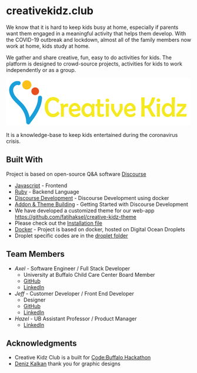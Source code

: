 # creativekidz.club
We know that it is hard to keep kids busy at home, especially if parents want them engaged in a meaningful activity that helps them develop. With the COVID-19 outbreak and lockdown, almost all of the family members now work at home, kids study at home.

We gather and share creative, fun, easy to do activities for kids. The platform is designed to crowd-source projects, activities for kids to work independently or as a group.

![Creative Kidz Logo](./design/ck_logo_yellow_small.png)

It is a knowledge-base to keep kids entertained during the coronavirus crisis.


## Built With

Project is based on open-source Q&A software [Discourse](https://en.wikipedia.org/wiki/Discourse_(software))

* [Javascript](https://developer.mozilla.org/en-US/docs/Web/JavaScript) - Frontend
* [Ruby](https://www.ruby-lang.org/en/) - Backend Language
* [Discourse Development](https://meta.discourse.org/t/beginners-guide-to-install-discourse-for-development-using-docker/102009) - Discourse Development using docker
* [Addon & Theme Building](https://www.broculos.net/2015/09/getting-started-with-discourse.html) - Getting Started with Discourse Development
* We have developed a customized theme for our web-app https://github.com/fatihaksel/creative-kidz-theme
* Please check out the [Installation file](./INSTALLATION.md)
* [Docker](https://www.docker.com/) - Project is based on docker, hosted on Digital Ocean Droplets
* Droplet specific codes are in the [droplet folder](./droplet/)

## Team Members

* *Axel* - Software Engineer / Full Stack Developer
    * University at Buffalo Child Care Center Board Member
    * [GitHub](https://github.com/fatihaksel)
    * [LinkedIn](https://www.linkedin.com/in/fatih-aksel/)
* *Jeff* - Customer Developer / Front End Developer
    * Designer
    * [GitHub](https://github.com/wayraw)
    * [LinkedIn](https://www.linkedin.com/in/jeffraugh/)
* *Hazel* - UB Assistant Professor / Product Manager
    * [LinkedIn](https://www.linkedin.com/in/hacer-aksel-79062867/)


## Acknowledgments

* Creative Kidz Club is a built for [Code:Buffalo Hackathon](https://www.43north.org/code-buffalo/)
* [Deniz Kalkan]( https://www.instagram.com/denkalart/) thank you for graphic designs
